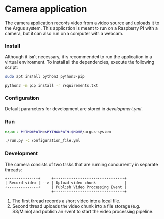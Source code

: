 # Camera application

The camera application records video from a video source and uploads it to the Argus system.
This application is meant to run on a Raspberry PI with a camera, but it can also run on a computer with a webcam.

### Install

Although it isn't necessary, it is recommended to run the application in a virtual environment.
To install all the dependencies, execute the following script: 

```bash
sudo apt install python3 python3-pip

python3 -m pip install -r requirements.txt
```

### Configuration

Default parameters for development are stored in *development.yml*.

### Run

```bash
export PYTHONPATH=$PYTHONPATH:$HOME/argus-system

./run.py -c configuration_file.yml
```

### Development

The camera consists of two tasks that are running concurrently in separate threads:

```
+--------------+     +--------------------------------+
| Record video | --> | Upload video chunk             |
+--------------+     | Publish Video Processing Event |
                     +--------------------------------+
```

1) The first thread records a short video into a local file.
2) Second thread uploads the video chunk into a file storage (e.g. S3/Minio) and publish an event to start 
the video processing pipeline.
